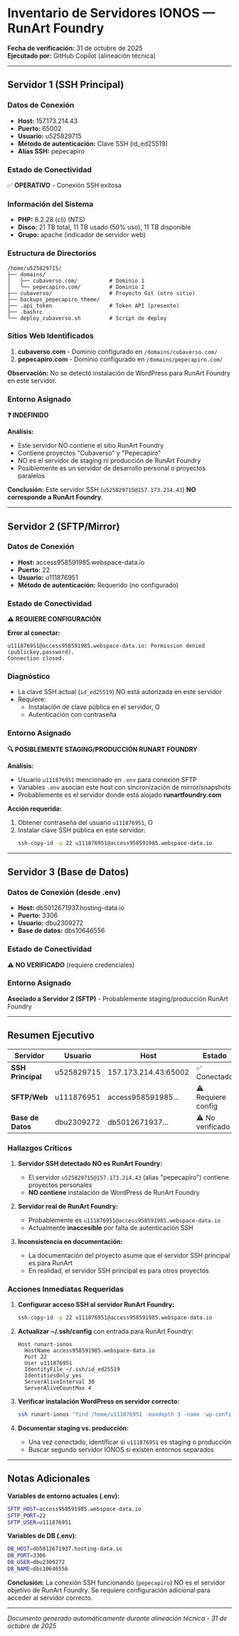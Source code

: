 # Inventario de Servidores IONOS — RunArt Foundry

**Fecha de verificación:** 31 de octubre de 2025  
**Ejecutado por:** GitHub Copilot (alineación técnica)

---

## Servidor 1 (SSH Principal)

### Datos de Conexión
- **Host:** 157.173.214.43
- **Puerto:** 65002
- **Usuario:** u525829715
- **Método de autenticación:** Clave SSH (id_ed25519)
- **Alias SSH:** pepecapiro

### Estado de Conectividad
✅ **OPERATIVO** - Conexión SSH exitosa

### Información del Sistema
- **PHP:** 8.2.28 (cli) (NTS)
- **Disco:** 21 TB total, 11 TB usado (50% uso), 11 TB disponible
- **Grupo:** apache (indicador de servidor web)

### Estructura de Directorios
```
/home/u525829715/
├── domains/
│   ├── cubaverso.com/          # Dominio 1
│   └── pepecapiro.com/         # Dominio 2
├── cubaverso/                  # Proyecto Git (otro sitio)
├── backups_pepecapiro_theme/
├── .api_token                  # Token API (presente)
├── .bashrc
└── deploy_cubaverso.sh         # Script de deploy
```

### Sitios Web Identificados
1. **cubaverso.com** - Dominio configurado en `/domains/cubaverso.com/`
2. **pepecapiro.com** - Dominio configurado en `/domains/pepecapiro.com/`

**Observación:** No se detectó instalación de WordPress para RunArt Foundry en este servidor.

### Entorno Asignado
**❓ INDEFINIDO**

**Análisis:**
- Este servidor NO contiene el sitio RunArt Foundry
- Contiene proyectos "Cubaverso" y "Pepecapiro"
- NO es el servidor de staging ni producción de RunArt Foundry
- Posiblemente es un servidor de desarrollo personal o proyectos paralelos

**Conclusión:** Este servidor SSH (`u525829715@157.173.214.43`) **NO corresponde a RunArt Foundry**.

---

## Servidor 2 (SFTP/Mirror)

### Datos de Conexión
- **Host:** access958591985.webspace-data.io
- **Puerto:** 22
- **Usuario:** u111876951
- **Método de autenticación:** Requerido (no configurado)

### Estado de Conectividad
⚠️ **REQUIERE CONFIGURACIÓN**

**Error al conectar:**
```
u111876951@access958591985.webspace-data.io: Permission denied (publickey,password).
Connection closed.
```

### Diagnóstico
- La clave SSH actual (`id_ed25519`) NO está autorizada en este servidor
- Requiere:
  - Instalación de clave pública en el servidor, O
  - Autenticación con contraseña

### Entorno Asignado
**🔍 POSIBLEMENTE STAGING/PRODUCCIÓN RUNART FOUNDRY**

**Análisis:**
- Usuario `u111876951` mencionado en `.env` para conexión SFTP
- Variables `.env` asocian este host con sincronización de mirror/snapshots
- Probablemente es el servidor donde está alojado **runartfoundry.com**

**Acción requerida:**
1. Obtener contraseña del usuario `u111876951`, O
2. Instalar clave SSH pública en este servidor:
   ```bash
   ssh-copy-id -p 22 u111876951@access958591985.webspace-data.io
   ```

---

## Servidor 3 (Base de Datos)

### Datos de Conexión (desde .env)
- **Host:** db5012671937.hosting-data.io
- **Puerto:** 3306
- **Usuario:** dbu2309272
- **Base de datos:** dbs10646556

### Estado de Conectividad
⚠️ **NO VERIFICADO** (requiere credenciales)

### Entorno Asignado
**Asociado a Servidor 2 (SFTP)** - Probablemente staging/producción RunArt Foundry

---

## Resumen Ejecutivo

| Servidor | Usuario | Host | Estado | Proyecto | Entorno |
|----------|---------|------|--------|----------|---------|
| **SSH Principal** | u525829715 | 157.173.214.43:65002 | ✅ Conectado | Cubaverso/Pepecapiro | N/A (no RunArt) |
| **SFTP/Web** | u111876951 | access958591985... | ⚠️ Requiere config | **RunArt Foundry** | Staging/Prod |
| **Base de Datos** | dbu2309272 | db5012671937... | ⚠️ No verificado | **RunArt Foundry** | Staging/Prod |

### Hallazgos Críticos

1. **Servidor SSH detectado NO es RunArt Foundry:**
   - El servidor `u525829715@157.173.214.43` (alias "pepecapiro") contiene proyectos personales
   - **NO contiene** instalación de WordPress de RunArt Foundry

2. **Servidor real de RunArt Foundry:**
   - Probablemente es `u111876951@access958591985.webspace-data.io`
   - Actualmente **inaccesible** por falta de autenticación SSH

3. **Inconsistencia en documentación:**
   - La documentación del proyecto asume que el servidor SSH principal es para RunArt
   - En realidad, el servidor SSH principal es para otros proyectos

### Acciones Inmediatas Requeridas

1. **Configurar acceso SSH al servidor RunArt Foundry:**
   ```bash
   ssh-copy-id -p 22 u111876951@access958591985.webspace-data.io
   ```

2. **Actualizar ~/.ssh/config** con entrada para RunArt Foundry:
   ```
   Host runart-ionos
     HostName access958591985.webspace-data.io
     Port 22
     User u111876951
     IdentityFile ~/.ssh/id_ed25519
     IdentitiesOnly yes
     ServerAliveInterval 30
     ServerAliveCountMax 4
   ```

3. **Verificar instalación WordPress en servidor correcto:**
   ```bash
   ssh runart-ionos "find /home/u111876951 -maxdepth 3 -name 'wp-config.php'"
   ```

4. **Documentar staging vs. producción:**
   - Una vez conectado, identificar si `u111876951` es staging o producción
   - Buscar segundo servidor IONOS si existen entornos separados

---

## Notas Adicionales

**Variables de entorno actuales (.env):**
```bash
SFTP_HOST=access958591985.webspace-data.io
SFTP_PORT=22
SFTP_USER=u111876951
```

**Variables de DB (.env):**
```bash
DB_HOST=db5012671937.hosting-data.io
DB_PORT=3306
DB_USER=dbu2309272
DB_NAME=dbs10646556
```

**Conclusión:** La conexión SSH funcionando (`pepecapiro`) NO es el servidor objetivo de RunArt Foundry. Se requiere configuración adicional para acceder al servidor correcto.

---

_Documento generado automáticamente durante alineación técnica - 31 de octubre de 2025_
